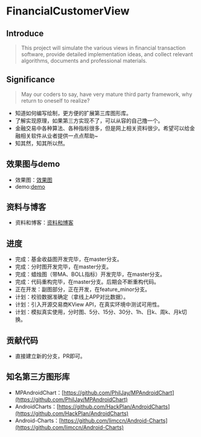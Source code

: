 # FinancialCustomerView

## Introduce
> This project will simulate the various views in financial transaction software, provide detailed implementation ideas, and collect relevant algorithms, documents and professional materials.

## Significance
> May our coders to say, have very mature third party framework, why return to oneself to realize?

* 知道如何编写绘制，更方便的扩展第三库图形库。
* 了解实现原理，如果第三方实现不了，可以从容的自己撸一个。
* 金融交易中各种算法、各种指标很多，但是网上相关资料很少。希望可以给金融相关软件从业者提供一点点帮助~
* 知其然，知其所以然。

## 效果图与demo
* 效果图：[效果图](https://github.com/scsfwgy/FinancialCustomerView/blob/master/%E8%B5%84%E6%96%99%E4%B8%8E%E6%96%87%E6%A1%A3/%E6%95%88%E6%9E%9C%E5%9B%BE%E5%92%8C%E8%BF%9B%E5%BA%A6.md)
* demo:[demo](https://github.com/scsfwgy/FinancialCustomerView/tree/master/apk)

## 资料与博客
* 资料和博客：[资料和博客](https://github.com/scsfwgy/FinancialCustomerView/tree/master/%E8%B5%84%E6%96%99%E4%B8%8E%E6%96%87%E6%A1%A3)

## 进度
* 完成：基金收益图开发完毕，在master分支。
* 完成：分时图开发完毕，在master分支。
* 完成：蜡烛图（带MA、BOLL指标）开发完毕，在master分支。
* 完成：代码重构完毕，在master分支。后期会不断重构代码。
* 正在开发：副图部分，正在开发，在feature_minor分支。
* 计划：校验数据准确定（拿线上APP对比数据）。
* 计划：引入开源交易商KView API，在真实环境中测试可用性。
* 计划：模拟真实使用，分时图、5分、15分、30分、1h、日k、周k、月k切换。

## 贡献代码
* 直接建立新的分支，PR即可。

## 知名第三方图形库
* MPAndroidChart：[https://github.com/PhilJay/MPAndroidChart](https://github.com/PhilJay/MPAndroidChart)
* AndroidCharts：[https://github.com/HackPlan/AndroidCharts](https://github.com/HackPlan/AndroidCharts)
* Android-Charts：[https://github.com/limccn/Android-Charts](https://github.com/limccn/Android-Charts)
